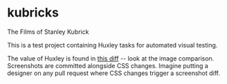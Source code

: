 kubricks
========

The Films of Stanley Kubrick

This is a test project containing Huxley tasks for automated visual testing.

The value of Huxley is found in [this diff](https://github.com/moubry/kubricks/commit/c28d90c60ce7f1490168c627fa3afd99820f368f) -- look at the image comparison. Screenshots are committed alongside CSS changes. Imagine putting a designer on any pull request where CSS changes trigger a screenshot diff.
